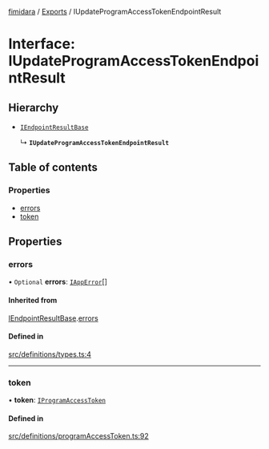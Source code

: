[fimidara](../README.md) / [Exports](../modules.md) / IUpdateProgramAccessTokenEndpointResult

# Interface: IUpdateProgramAccessTokenEndpointResult

## Hierarchy

- [`IEndpointResultBase`](IEndpointResultBase.md)

  ↳ **`IUpdateProgramAccessTokenEndpointResult`**

## Table of contents

### Properties

- [errors](IUpdateProgramAccessTokenEndpointResult.md#errors)
- [token](IUpdateProgramAccessTokenEndpointResult.md#token)

## Properties

### errors

• `Optional` **errors**: [`IAppError`](IAppError.md)[]

#### Inherited from

[IEndpointResultBase](IEndpointResultBase.md).[errors](IEndpointResultBase.md#errors)

#### Defined in

[src/definitions/types.ts:4](https://github.com/softkave/files-js/blob/852341e/src/definitions/types.ts#L4)

___

### token

• **token**: [`IProgramAccessToken`](IProgramAccessToken.md)

#### Defined in

[src/definitions/programAccessToken.ts:92](https://github.com/softkave/files-js/blob/852341e/src/definitions/programAccessToken.ts#L92)
